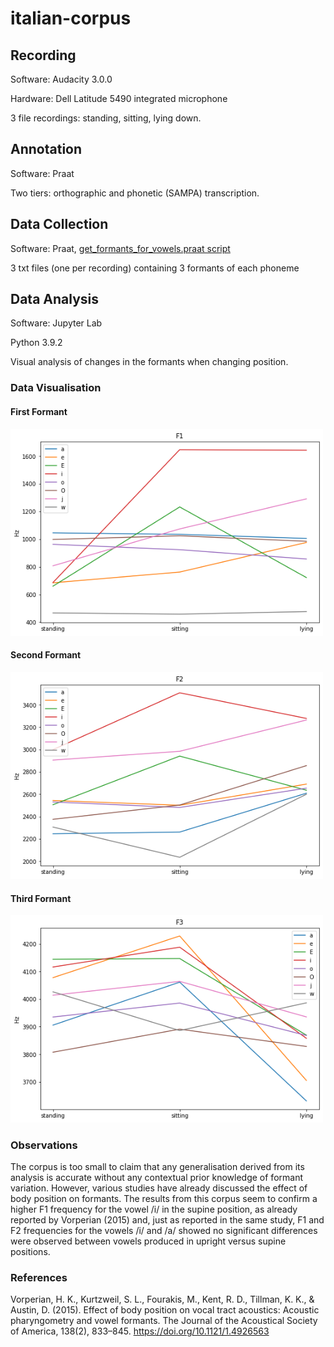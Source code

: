 # italian-corpus

## Recording
Software: Audacity 3.0.0

Hardware: Dell Latitude 5490 integrated microphone

3 file recordings: standing, sitting, lying down.

## Annotation
Software: Praat

Two tiers: orthographic and phonetic (SAMPA) transcription.

## Data Collection
Software: Praat, [get_formants_for_vowels.praat script](https://github.com/sbuss/get-formants-for-vowels/blob/master/get_formants_for_vowels.praat)

3 txt files (one per recording) containing 3 formants of each phoneme

## Data Analysis
Software: Jupyter Lab

Python 3.9.2

Visual analysis of changes in the formants when changing position.

### Data Visualisation
#### First Formant

<p float="center">
  <img src="https://github.com/e-lubrini/italian-corpus/blob/main/data%20analysis/f1.png" width="500" />
</p>

#### Second Formant

<p float="center">
  <img src="https://github.com/e-lubrini/italian-corpus/blob/main/data%20analysis/f2.png" width="500" />
</p>

#### Third Formant

<p float="center">
  <img src="https://github.com/e-lubrini/italian-corpus/blob/main/data%20analysis/f3.png" width="500" />
</p>

### Observations
The corpus is too small to claim that any generalisation derived from its analysis is accurate without any contextual prior knowledge of formant variation.
However, various studies have already discussed the effect of body position on formants. The results from this corpus seem to confirm a higher F1 frequency for the vowel /i/ in the supine position, as already reported by Vorperian (2015) and, just as reported in the same study, F1 and F2 frequencies for the vowels /i/ and /a/ showed no significant differences were observed between vowels produced in upright versus supine positions.

### References
Vorperian, H. K., Kurtzweil, S. L., Fourakis, M., Kent, R. D., Tillman, K. K., & Austin, D. (2015). Effect of body position on vocal tract acoustics: Acoustic pharyngometry and vowel formants. The Journal of the Acoustical Society of America, 138(2), 833–845. https://doi.org/10.1121/1.4926563
